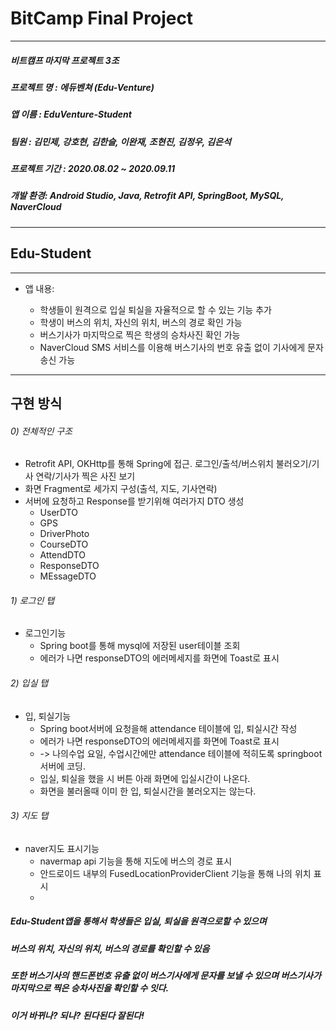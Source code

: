 
# BitCamp Final Project
<hr/>

##### 비트캠프 마지막 프로젝트 3조
##### 프로젝트 명 : 에듀벤쳐 (Edu-Venture)
##### 앱 이름 : EduVenture-Student
##### 팀원 : 김민제, 강호현, 김한슬, 이완재, 조현진, 김정우, 김은석
##### 프로젝트 기간 : 2020.08.02 ~ 2020.09.11
##### 개발 환경: Android Studio, Java, Retrofit API, SpringBoot, MySQL, NaverCloud
<hr/>

## Edu-Student
<hr/>

+ 앱 내용:  


  + 학생들이 원격으로 입실 퇴실을 자율적으로 할 수 있는 기능 추가
  + 학생이 버스의 위치, 자신의 위치, 버스의 경로 확인 가능
  + 버스기사가 마지막으로 찍은 학생의 승차사진 확인 가능
  + NaverCloud SMS 서비스를 이용해 버스기사의 번호 유출 없이 기사에게 문자 송신 가능


<hr/>

## 구현 방식

######  0) 전체적인 구조
+ Retrofit API, OKHttp를 통해 Spring에 접근. 로그인/출석/버스위치 불러오기/기사 연락/기사가 찍은 사진 보기
+ 화면 Fragment로 세가지 구성(출석, 지도, 기사연락)
+ 서버에 요청하고 Response를 받기위해 여러가지 DTO 생성
  +  UserDTO
  +  GPS
  +  DriverPhoto
  +  CourseDTO
  +  AttendDTO
  +  ResponseDTO
  +  MEssageDTO


######  1) 로그인 탭
+ 로그인기능
  + Spring boot를 통해 mysql에 저장된 user테이블 조회
  + 에러가 나면 responseDTO의 에러메세지를 화면에 Toast로 표시

######  2) 입실  탭
+ 입, 퇴실기능
  +  Spring boot서버에 요청을해  attendance 테이블에 입, 퇴실시간 작성
  +  에러가 나면 responseDTO의 에러메세지를 화면에 Toast로 표시
  +  -> 나의수업 요일, 수업시간에만 attendance 테이블에 적히도록 springboot서버에 코딩.
  +  입실, 퇴실을 했을 시 버튼 아래 화면에 입실시간이 나온다.
  +  화면을 불러올때 이미 한 입, 퇴실시간을 불러오지는 않는다.

######  3) 지도  탭
+ naver지도 표시기능
  +  navermap api 기능을 통해 지도에 버스의 경로 표시
  +  안드로이드 내부의 FusedLocationProviderClient 기능을 통해 나의 위치 표시
  +







##### Edu-Student앱을 통해서 학생들은 입실, 퇴실을 원격으로할 수 있으며
##### 버스의 위치, 자신의 위치, 버스의 경로를 확인할 수 있음
##### 또한 버스기사의 핸드폰번호 유출 없이 버스기사에게 문자를 보낼 수 있으며 버스기사가 마지막으로 찍은 승차사진을 확인할 수 잇다.
##### 이거 바뀌나? 되나? 된다된다 잘된다!